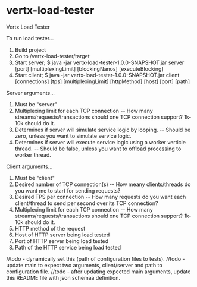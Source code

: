 # vertx-load-tester
Vertx Load Tester

To run load tester...
1. Build project
2. Go to /vertx-load-tester/target
3. Start server; $ java -jar vertx-load-tester-1.0.0-SNAPSHOT.jar server [port] [multiplexingLimit] [blockingNanos] [executeBlocking]
4. Start client; $ java -jar vertx-load-tester-1.0.0-SNAPSHOT.jar client [connections] [tps] [multiplexingLimit] [httpMethod] [host] [port] [path]

Server arguments...
1. Must be "server"
2. Multiplexing limit for each TCP connection 
-- How many streams/requests/transactions should one TCP connection support? 1k-10k should do it.
3. Determines if server will simulate service logic by looping.
-- Should be zero, unless you want to simulate service logic.
4. Determines if server will execute service logic using a worker verticle thread.
-- Should be false, unless you want to offload processing to worker thread.

Client arguments...
1. Must be "client"
2. Desired number of TCP connection(s)
-- How meany clients/threads do you want me to start for sending requests?
3. Desired TPS per connection
-- How many requests do you want each client/thread to send per second over its TCP connection?
4. Multiplexing limit for each TCP connection 
-- How many streams/requests/transactions should one TCP connection support? 1k-10k should do it.
5. HTTP method of the request 
6. Host of HTTP server being load tested 
7. Port of HTTP server being load tested 
8. Path of the HTTP service being load tested

//todo - dynamically set this (path of configuration files to tests).
//todo - update main to expect two arguments, client/server and path to configuration file.
//todo - after updating expected main arguments, update this README file with json schemaa definition.

